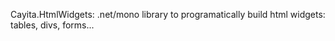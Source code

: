Cayita.HtmlWidgets: .net/mono library to programatically build  html widgets: tables, divs, forms...
